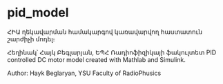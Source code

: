 # pid_model
ՀԻԱ ղեկավարման համակարգով կառավարվող հաստատուն շարժիչի մոդել։

Հեղինակ՝ Հայկ Բեգլարյան, ԵՊՀ Ռադիոֆիզիկայի ֆակուլտետ
PID controlled DC motor model created with Mathlab and Simulink.

Author: Hayk Beglaryan, YSU Faculty of RadioPhusics
